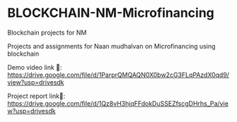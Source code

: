 # BLOCKCHAIN-NM-Microfinancing
Blockchain projects for NM

Projects and assignments for Naan mudhalvan on Microfinancing using blockchain

Demo video link 🔗:
https://drive.google.com/file/d/1ParprQMQAQN0X0bw2cG3FLqPAzdX0qd9/view?usp=drivesdk

Project report link🔗:
https://drive.google.com/file/d/1Qz8vH3hjqFFdokDuSSEZfscgDHrhs_Pa/view?usp=drivesdk
